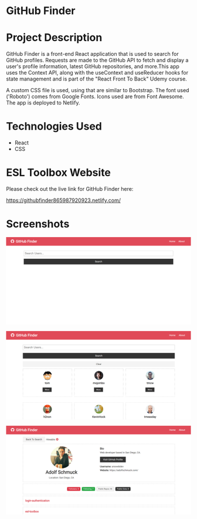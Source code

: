 # GitHub Finder

# Project Description

GitHub Finder is a front-end React application that is used to search for GitHub profiles. Requests are made to the GitHub API to fetch and display a user's profile information, latest GitHub repositories, and more.This app uses the Context API, along with the useContext and useReducer hooks for state management and is part of the "React Front To Back" Udemy course.

A custom CSS file is used, using that are similar to Bootstrap. The font used ('Roboto') comes from Google Fonts. Icons used are from Font Awesome. The app is deployed to Netlify.

# Technologies Used

* React
* CSS

# ESL Toolbox Website

Please check out the live link for GitHub Finder here:

https://githubfinder865987920923.netlify.com/

# Screenshots

![Screenshot 01](screenshots/githubFinder-screenshot01.png "Landing Page")

![Screenshot 02](screenshots/githubFinder-screenshot02.png "Search Results Page")

![Screenshot 03](screenshots/githubFinder-screenshot03.png "User Profile Page")
